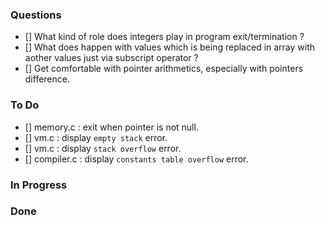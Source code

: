 ### Questions
- [] What kind of role does integers play in program exit/termination ?
- [] What does happen with values which is being replaced in array with aother values just via subscript operator ?
- [] Get comfortable with pointer arithmetics, especially with pointers difference.

### To Do
- [] memory.c   : exit when pointer is not null.
- [] vm.c       : display `empty stack` error.
- [] vm.c       : display `stack overflow` error.
- [] compiler.c : display `constants table overflow` error.

### In Progress

### Done
